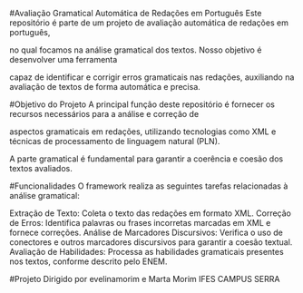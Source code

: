 #Avaliação Gramatical Automática de Redações em Português
Este repositório é parte de um projeto de avaliação automática de redações em português, 

no qual focamos na análise gramatical dos textos. Nosso objetivo é desenvolver uma ferramenta

capaz de identificar e corrigir erros gramaticais nas redações, auxiliando na avaliação de textos de forma automática e precisa.

#Objetivo do Projeto
A principal função deste repositório é fornecer os recursos necessários para a análise e correção de

aspectos gramaticais em redações, utilizando tecnologias como XML e técnicas de processamento de linguagem natural (PLN).

A parte gramatical é fundamental para garantir a coerência e coesão dos textos avaliados.

#Funcionalidades
O framework realiza as seguintes tarefas relacionadas à análise gramatical:

Extração de Texto: Coleta o texto das redações em formato XML.
Correção de Erros: Identifica palavras ou frases incorretas marcadas em XML e fornece correções.
Análise de Marcadores Discursivos: Verifica o uso de conectores e outros marcadores discursivos para garantir a coesão textual.
Avaliação de Habilidades: Processa as habilidades gramaticais presentes nos textos, conforme descrito pelo ENEM.

#Projeto Dirigido por evelinamorim e Marta Morim IFES CAMPUS SERRA
